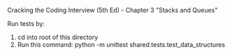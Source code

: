 Cracking the Coding Interview (5th Ed) - Chapter 3 "Stacks and Queues"

Run tests by:
1. cd into root of this directory
2. Run this command: python -m unittest shared.tests.test_data_structures
